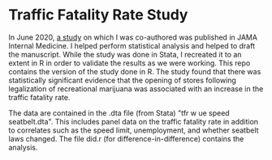 # Traffic Fatality Rate Study

In June 2020, [a study](https://jamanetwork.com/journals/jamainternalmedicine/fullarticle/2767643?guestAccessKey=55702ba9-61c9-42de-8639-11dfa70b0fa6&utm_source=For_The_Media&utm_medium=referral&utm_campaign=ftm_links&utm_content=tfl&utm_term=062220) on which I was co-authored was published in JAMA Internal Medicine. I helped perform statistical analysis and helped to draft the manuscript. While the study was done in Stata, I recreated it to an extent in R in order to validate the results as we were working. This repo contains the version of the study done in R. The study found that there was statistically significant evidence that the opening of stores following legalization of recreational marijuana was associated with an increase in the traffic fatality rate. 

The data are contained in the .dta file (from Stata) "tfr w ue speed seatbelt.dta". This includes panel data on the traffic fatality rate in addition to correlates such as the speed limit, unemployment, and whether seatbelt laws changed. The file did.r (for difference-in-difference) contains the analysis.

